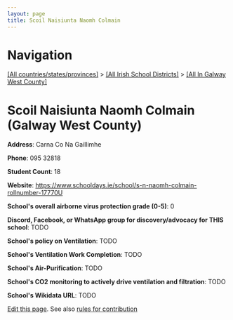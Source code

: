 ```yaml
---
layout: page
title: Scoil Naisiunta Naomh Colmain
---
```

# Navigation

[[All countries/states/provinces]](../../..) > [[All Irish School Districts]](../..) > [[All In Galway West County]](..)

# Scoil Naisiunta Naomh Colmain (Galway West County)

**Address**: Carna Co Na Gaillimhe

**Phone**: 095 32818

**Student Count**: 18

**Website**: <https://www.schooldays.ie/school/s-n-naomh-colmain-rollnumber-17770U>

**School's overall airborne virus protection grade (0-5)**: 0

**Discord, Facebook, or WhatsApp group for discovery/advocacy for THIS school**: TODO

**School's policy on Ventilation**: TODO

**School's Ventilation Work Completion**: TODO

**School's Air-Purification**: TODO

**School's CO2 monitoring to actively drive ventilation and filtration**: TODO

**School's Wikidata URL**: TODO


[Edit this page](https://github.com/ventilate-schools/Ireland/edit/main/./Galway_West_County/Scoil_Naisiunta_Naomh_Colmain.md). See also [rules for contribution](../../../contribution-rules/)